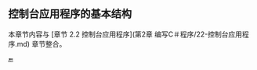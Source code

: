 ## 控制台应用程序的基本结构


本章节内容与 [章节 2.2 控制台应用程序](第2章 编写C＃程序/22-控制台应用程序.md) 章节整合。


<script type="text/javascript">

 $(document).ready(function() {

 //为超链接加上target='_blank'属性

 $('a[href^="http"]').each(function() {

 $(this).attr('target', '_blank');

 });

 });

</script>



🔚
